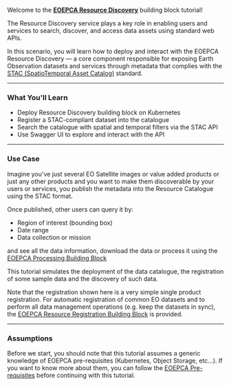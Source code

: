 Welcome to the **[EOEPCA Resource Discovery](https://eoepca.readthedocs.io/projects/resource-discovery/en/latest/)** building block tutorial!

The Resource Discovery service plays a key role in enabling users and services to search, discover, and access data assets using standard web APIs.

In this scenario, you will learn how to deploy and interact with the EOEPCA Resource Discovery — a core component responsible for exposing Earth Observation datasets and services through metadata that complies with the [STAC (SpatioTemporal Asset Catalog)](https://stacspec.org/en) standard.

---

### What You'll Learn

- Deploy Resource Discovery building block on Kubernetes
- Register a STAC-compliant dataset into the catalogue
- Search the catalogue with spatial and temporal filters via the STAC API
- Use Swagger UI to explore and interact with the API

---

### Use Case

Imagine you've just several EO Satellite images or value added products or just any other products and you want to make them discoverable by your users or services, you publish the metadata into the Resource Catalogue using the STAC format.

Once published, other users can query it by:
- Region of interest (bounding box)
- Date range
- Data collection or mission

and see all the data information, download the data or process it using the [EOEPCA Processing Building Block](https://eoepca.readthedocs.io/projects/processing/en/latest/)

This tutorial simulates the deployment of the data catalogue, the registration of some sample data and the discovery of such data.

Note that the registration shown here is a very simple single product registration. For automatic registration of common EO datasets and to perform all data management operations (e.g. keep the datasets in sync), the [EOEPCA Resource Registration Building Block](https://eoepca.readthedocs.io/projects/resource-registration/en/latest/) is provided.

---

### Assumptions

Before we start, you should note that this tutorial assumes a generic knowledge of EOEPCA pre-requisites (Kubernetes, Object Storage, etc...). If you want to know more about them, you can follow the [EOEPCA Pre-requisites](../prerequisites) before continuing with this tutorial.

